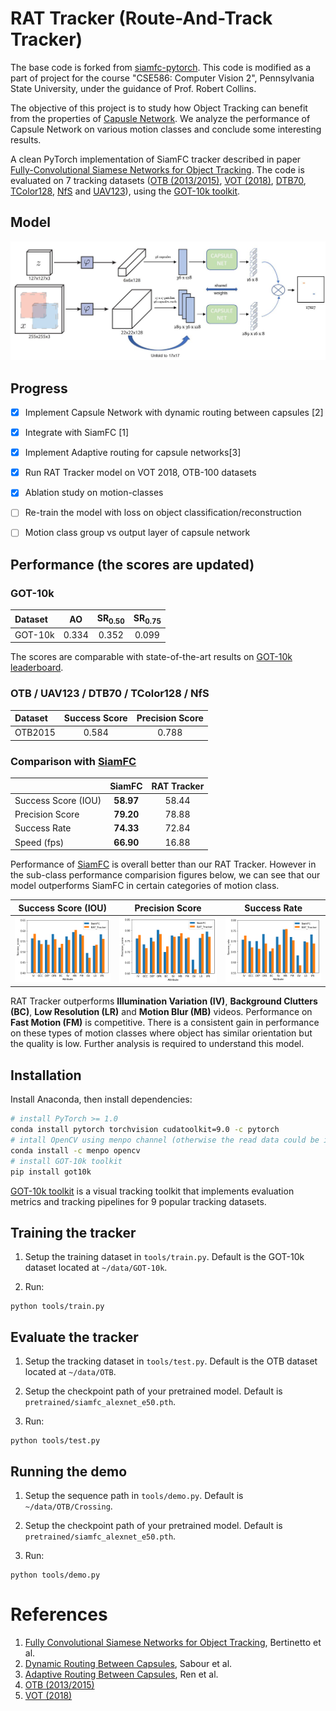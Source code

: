 # RAT Tracker (Route-And-Track Tracker)

The base code is forked from [siamfc-pytorch](https://github.com/huanglianghua/siamfc-pytorch). This code is modified as a part of project for the course "CSE586: Computer Vision 2", Pennsylvania State University, under the guidance of Prof. Robert Collins. 

The objective of this project is to study how Object Tracking can benefit from the properties of [Capusle Network](https://papers.nips.cc/paper/6975-dynamic-routing-between-capsules.pdf). We analyze the performance of Capsule Network on various motion classes and conclude some interesting results.

A clean PyTorch implementation of SiamFC tracker described in paper [Fully-Convolutional Siamese Networks for Object Tracking](https://www.robots.ox.ac.uk/~luca/siamese-fc.html). The code is evaluated on 7 tracking datasets ([OTB (2013/2015)](http://cvlab.hanyang.ac.kr/tracker_benchmark/index.html), [VOT (2018)](http://votchallenge.net), [DTB70](https://github.com/flyers/drone-tracking), [TColor128](http://www.dabi.temple.edu/~hbling/data/TColor-128/TColor-128.html), [NfS](http://ci2cv.net/nfs/index.html) and [UAV123](https://ivul.kaust.edu.sa/Pages/pub-benchmark-simulator-uav.aspx)), using the [GOT-10k toolkit](https://github.com/got-10k/toolkit).

## Model

![Model](https://github.com/chandan047/RAT-Tracker/blob/master/arch.png)


## Progress

- [x] Implement Capsule Network with dynamic routing between capsules [2]
- [x] Integrate with SiamFC [1]
- [x] Implement Adaptive routing for capsule networks[3]
- [x] Run RAT Tracker model on VOT 2018, OTB-100 datasets
- [x] Ablation study on motion-classes
- [ ] Re-train the model with loss on object classification/reconstruction
- [ ] Motion class group vs output layer of capsule network


## Performance (the scores are updated)

### GOT-10k

| Dataset | AO    | SR<sub>0.50</sub> | SR<sub>0.75</sub> |
|:------- |:-----:|:-----------------:|:-----------------:|
| GOT-10k | 0.334 | 0.352             | 0.099             |

The scores are comparable with state-of-the-art results on [GOT-10k leaderboard](http://got-10k.aitestunion.com/leaderboard).

### OTB / UAV123 / DTB70 / TColor128 / NfS

| Dataset       | Success Score    | Precision Score |
|:-----------   |:----------------:|:----------------:|
| OTB2015       | 0.584            | 0.788            |

### Comparison with [SiamFC](https://arxiv.org/abs/1606.09549)

|                       | SiamFC           | RAT Tracker      |
|:----------------------|:----------------:|:----------------:|
| Success Score (IOU)   | **58.97**            | 58.44            |
| Precision Score       | **79.20**            | 78.88            |
| Success Rate          | **74.33**            | 72.84            |
| Speed (fps)           | **66.90**            | 16.88            |

Performance of [SiamFC](https://arxiv.org/abs/1606.09549) is overall better than our RAT Tracker. However in the sub-class performance comparision figures below, we can see that our model outperforms SiamFC in certain categories of motion class.

Success Score (IOU)        |  Precision Score          |   Success Rate            |
:-------------------------:|:-------------------------:|:-------------------------:|
![](https://github.com/chandan047/RAT-Tracker/blob/master/plots/success_score.png)  |  ![](https://github.com/chandan047/RAT-Tracker/blob/master/plots/precision_score.png)   |  ![](https://github.com/chandan047/RAT-Tracker/blob/master/plots/success_rate.png)

RAT Tracker outperforms **Illumination Variation (IV)**, **Background Clutters (BC)**, **Low Resolution (LR)** and **Motion Blur (MB)** videos. Performance on **Fast Motion (FM)** is competitive. There is a consistent gain in performance on these types of motion classes where object has similar orientation but the quality is low. Further analysis is required to understand this model.


## Installation

Install Anaconda, then install dependencies:

```bash
# install PyTorch >= 1.0
conda install pytorch torchvision cudatoolkit=9.0 -c pytorch
# intall OpenCV using menpo channel (otherwise the read data could be inaccurate)
conda install -c menpo opencv
# install GOT-10k toolkit
pip install got10k
```

[GOT-10k toolkit](https://github.com/got-10k/toolkit) is a visual tracking toolkit that implements evaluation metrics and tracking pipelines for 9 popular tracking datasets.

## Training the tracker

1. Setup the training dataset in `tools/train.py`. Default is the GOT-10k dataset located at `~/data/GOT-10k`.

2. Run:

```
python tools/train.py
```

## Evaluate the tracker

1. Setup the tracking dataset in `tools/test.py`. Default is the OTB dataset located at `~/data/OTB`.

2. Setup the checkpoint path of your pretrained model. Default is `pretrained/siamfc_alexnet_e50.pth`.

3. Run:

```
python tools/test.py
```

## Running the demo

1. Setup the sequence path in `tools/demo.py`. Default is `~/data/OTB/Crossing`.

2. Setup the checkpoint path of your pretrained model. Default is `pretrained/siamfc_alexnet_e50.pth`.

3. Run:

```
python tools/demo.py
```

# References

1. [Fully Convolutional Siamese Networks for Object Tracking](https://arxiv.org/abs/1606.09549), Bertinetto et al.  
2. [Dynamic Routing Between Capsules](https://papers.nips.cc/paper/6975-dynamic-routing-between-capsules.pdf), Sabour et al.  
3. [Adaptive Routing Between Capsules](https://arxiv.org/abs/1911.08119), Ren et al.  
4. [OTB (2013/2015)](http://cvlab.hanyang.ac.kr/tracker_benchmark/index.html)  
5. [VOT (2018)](http://votchallenge.net)  

